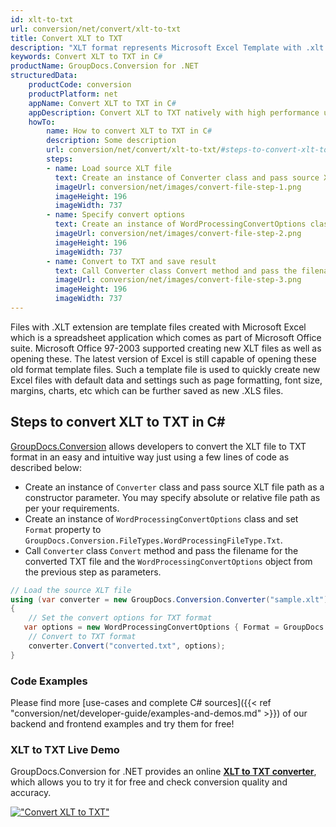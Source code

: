 ```yaml
---
id: xlt-to-txt
url: conversion/net/convert/xlt-to-txt
title: Convert XLT to TXT
description: "XLT format represents Microsoft Excel Template with .xlt extension. Learn how to convert XLT to TXT file programmatically in C# language using GroupDocs.Conversion for .NET library."
keywords: Convert XLT to TXT in C#
productName: GroupDocs.Conversion for .NET
structuredData:
    productCode: conversion
    productPlatform: net
    appName: Convert XLT to TXT in C#
    appDescription: Convert XLT to TXT natively with high performance using C# language and server side GroupDocs.Conversion for .NET APIs, without the use of any software like Microsoft or Open Office.
    howTo:
        name: How to convert XLT to TXT in C# 
        description: Some description
        url: conversion/net/convert/xlt-to-txt/#steps-to-convert-xlt-to-txt-in-c
        steps:
        - name: Load source XLT file 
          text: Create an instance of Converter class and pass source XLT file path as a constructor parameter. You may specify absolute or relative file path as per your requirements. 
          imageUrl: conversion/net/images/convert-file-step-1.png
          imageHeight: 196
          imageWidth: 737
        - name: Specify convert options 
          text: Create an instance of WordProcessingConvertOptions class.
          imageUrl: conversion/net/images/convert-file-step-2.png
          imageHeight: 196
          imageWidth: 737
        - name: Convert to TXT and save result 
          text: Call Converter class Convert method and pass the filename for the converted HTML file and the WordProcessingConvertOptions object from the previous step as parameters.
          imageUrl: conversion/net/images/convert-file-step-3.png
          imageHeight: 196
          imageWidth: 737
---
```


Files with .XLT extension are template files created with Microsoft Excel which is a spreadsheet application which comes as part of Microsoft Office suite. Microsoft Office 97-2003 supported creating new XLT files as well as opening these. The latest version of Excel is still capable of opening these old format template files. Such a template file is used to quickly create new Excel files with default data and settings such as page formatting, font size, margins, charts, etc which can be further saved as new .XLS files.

## Steps to convert XLT to TXT in C#

[GroupDocs.Conversion](https://products.groupdocs.com/conversion/net) allows developers to convert the XLT file to TXT format in an easy and intuitive way just using a few lines of code as described below:

* Create an instance of `Converter` class and pass source XLT file path as a constructor parameter. You may specify absolute or relative file path as per your requirements. 
* Create an instance of `WordProcessingConvertOptions` class and set `Format` property to `GroupDocs.Conversion.FileTypes.WordProcessingFileType.Txt`.
* Call `Converter` class `Convert` method and pass the filename for the converted TXT file and the `WordProcessingConvertOptions` object from the previous step as parameters.

```csharp
// Load the source XLT file
using (var converter = new GroupDocs.Conversion.Converter("sample.xlt"))
{
    // Set the convert options for TXT format
   var options = new WordProcessingConvertOptions { Format = GroupDocs.Conversion.FileTypes.WordProcessingFileType.Txt };
    // Convert to TXT format
    converter.Convert("converted.txt", options);
}
```

### Code Examples

Please find more [use-cases and complete C# sources]({{< ref "conversion/net/developer-guide/examples-and-demos.md" >}}) of our backend and frontend examples and try them for free!

### XLT to TXT Live Demo

GroupDocs.Conversion for .NET provides an online [**XLT to TXT converter**](https://products.groupdocs.app/conversion/xlt-to-txt), which allows you to try it for free and check conversion quality and accuracy.

[!["Convert XLT to TXT"](conversion/net/images/convert-to-txt/convert-xlt-to-txt.png)](https://products.groupdocs.app/conversion/xlt-to-txt)